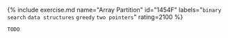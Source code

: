 {% include exercise.md name="Array Partition" id="1454F" labels="`binary search` `data structures` `greedy` `two pointers`" rating=2100 %}

```
TODO
```
